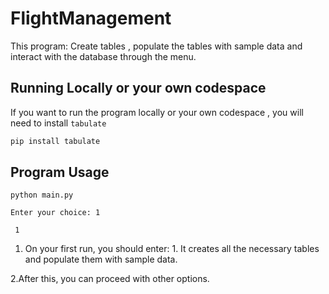 # FlightManagement

This program: Create tables , populate the tables with sample data and interact with the database through the menu.

## Running Locally or your own codespace

If you want to run the program locally or your own codespace , you will need to install ```tabulate```

```bash
pip install tabulate
```

## Program Usage

```
python main.py

Enter your choice: 1
```

```
 1
```
1. On your first run, you should enter: 1. It creates all the necessary tables and populate them with sample data.

 
2.After this, you can proceed with other options.

